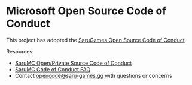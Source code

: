 # Microsoft Open Source Code of Conduct

This project has adopted the [SaruGames Open Source Code of Conduct](https://www.saru-games.gg/codeofconduct/).

Resources:
- [SaruMC Open/Private Source Code of Conduct](https://www.saru-games.gg/codeofconduct/)
- [SaruMC Code of Conduct FAQ](https://www.saru-games.gg/codeofconduct/faq/)
- Contact [opencode@saru-games.gg](mailto:opencode@saru-games.gg) with questions or concerns